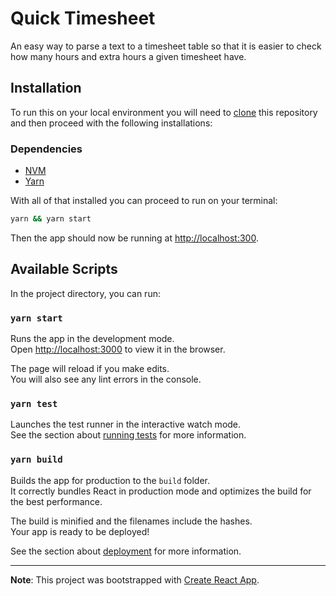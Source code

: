 # Quick Timesheet

An easy way to parse a text to a timesheet table so that it is easier to check how many hours and extra hours a given timesheet have.

## Installation

To run this on your local environment you will need to [clone](https://docs.github.com/en/repositories/creating-and-managing-repositories/cloning-a-repository) this repository and then proceed with the following installations:

### Dependencies

- [NVM](https://github.com/nvm-sh/nvm)
- [Yarn](https://classic.yarnpkg.com/lang/en/docs/install)

With all of that installed you can proceed to run on your terminal:

```bash
yarn && yarn start
```

Then the app should now be running at [http://localhost:300](http://localhost:300).

## Available Scripts

In the project directory, you can run:

### `yarn start`

Runs the app in the development mode.\
Open [http://localhost:3000](http://localhost:3000) to view it in the browser.

The page will reload if you make edits.\
You will also see any lint errors in the console.

### `yarn test`

Launches the test runner in the interactive watch mode.\
See the section about [running tests](https://facebook.github.io/create-react-app/docs/running-tests) for more information.

### `yarn build`

Builds the app for production to the `build` folder.\
It correctly bundles React in production mode and optimizes the build for the best performance.

The build is minified and the filenames include the hashes.\
Your app is ready to be deployed!

See the section about [deployment](https://facebook.github.io/create-react-app/docs/deployment) for more information.

---

**Note**: This project was bootstrapped with [Create React App](https://github.com/facebook/create-react-app).
